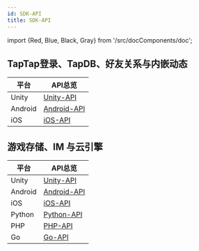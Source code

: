 ```yaml
---
id: SDK-API
title: SDK-API
---
```

import {Red, Blue, Black, Gray} from '/src/docComponents/doc';



## TapTap登录、TapDB、好友关系与内嵌动态

| 平台         | API总览 |   
| ---------- | --- | 
|  Unity   | [Unity-API](https://taptap.github.io/TapSDK-Unity/html/namespaces.html)   | 
|  Android | [Android-API](https://taptap.github.io/TapSDK-Android/)   | 
|   iOS  | [iOS-API](https://taptap.github.io/TapSDK-iOS/index.html)   | 

## 游戏存储、IM 与云引擎

| 平台         | API总览 |   
| ---------- | --- | 
|  Unity   | [Unity-API](https://leancloud.github.io/csharp-sdk/html)   | 
|  Android | [Android-API](https://leancloud.cn/api-docs/android/index.html)   | 
|   iOS  | [iOS-API](https://leancloud.cn/api-docs/iOS/index.html)   | 
|   Python  | [Python-API](https://leancloud.github.io/python-sdk)   | 
|   PHP  | [PHP-API](https://leancloud.github.io/php-sdk)   | 
|   Go  | [Go-API](https://pkg.go.dev/github.com/leancloud/go-sdk/leancloud)   | 
